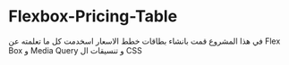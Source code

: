 # Flexbox-Pricing-Table
في هذا المشروع قمت بانشاء بطاقات خطط الاسعار
اسخدمت كل ما تعلمته عن Flex Box و Media Query و تنسيقات ال CSS
